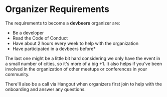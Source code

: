 # Organizer Requirements

The requirements to become a **devbeers** organizer are:

- Be a developer
- Read the Code of Conduct
- Have about 2 hours every week to help with the organization
- Have participated in a devbeers before*

The last one might be a little bit hard considering we only have the event in a small number of cities, so it's more of a big +1. It also helps if you've been involved in the organization of other meetups or conferences in your community.

There'll also be a call via Hangout when organizers first join to help with the onboarding and answer any questions.